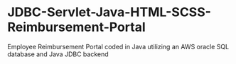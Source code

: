 # JDBC-Servlet-Java-HTML-SCSS-Reimbursement-Portal
Employee Reimbursement Portal coded in Java utilizing an AWS oracle SQL database and Java JDBC backend
